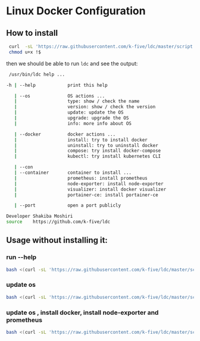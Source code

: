 # Linux Docker Configuration

## How to install
```bash
 curl  -sL 'https://raw.githubusercontent.com/k-five/ldc/master/script.sh' -o /usr/bin/ldc
 chmod u+x !$
 ```

 then we should be able to run `ldc` and see the output:
 ```bash
  /usr/bin/ldc help ...

 -h | --help            print this help

    | --os              OS actions ...
    |                   type: show / check the name
    |                   version: show / check the version
    |                   update: update the OS
    |                   upgrade: upgrade the OS
    |                   info: more info about OS

    | --docker          docker actions ...
    |                   install: try to install docker
    |                   uninstall: try to uninstall docker
    |                   compose: try install docker-compose
    |                   kubectl: try install kubernetes CLI

    | --con
    | --container       container to install ...
    |                   prometheus: install prometheus
    |                   node-exporter: install node-exporter
    |                   visualizer: install docker visualizer
    |                   portainer-ce: install portainer-ce

    | --port            open a port publicly

Developer Shakiba Moshiri
source    https://github.com/k-five/ldc
```

## Usage without installing it:

### run --help
```bash
bash <(curl -sL 'https://raw.githubusercontent.com/k-five/ldc/master/script.sh') --help
```

### update os
```bash
bash <(curl -sL 'https://raw.githubusercontent.com/k-five/ldc/master/script.sh') --os update
```

### update os , install docker, install node-exporter and prometheus
```bash
bash <(curl -sL 'https://raw.githubusercontent.com/k-five/ldc/master/script.sh') --os update --docker install --con node-exporter --con prometheus
```
